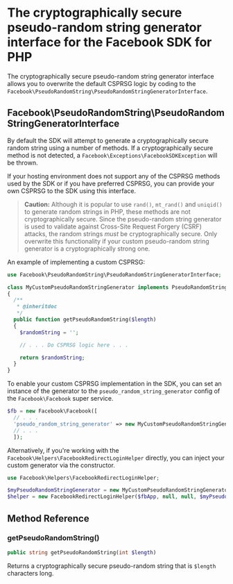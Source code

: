 # The cryptographically secure pseudo-random string generator interface for the Facebook SDK for PHP

The cryptographically secure pseudo-random string generator interface allows you to overwrite the default CSPRSG logic by coding to the `Facebook\PseudoRandomString\PseudoRandomStringGeneratorInterface`.

## Facebook\PseudoRandomString\PseudoRandomStringGeneratorInterface

By default the SDK will attempt to generate a cryptographically secure random string using a number of methods. If a cryptographically secure method is not detected, a `Facebook\Exceptions\FacebookSDKException` will be thrown.

If your hosting environment does not support any of the CSPRSG methods used by the SDK or if you have preferred CSPRSG, you can provide your own CSPRSG to the SDK using this interface.

> **Caution:** Although it is popular to use `rand()`, `mt_rand()` and `uniqid()` to generate random strings in PHP, these methods are not cryptographically secure. Since the pseudo-random string generator is used to validate against Cross-Site Request Forgery (CSRF) attacks, the random strings _must_ be cryptographically secure. Only overwrite this functionality if your custom pseudo-random string generator is a cryptographically strong one.

An example of implementing a custom CSPRSG:

```php
use Facebook\PseudoRandomString\PseudoRandomStringGeneratorInterface;

class MyCustomPseudoRandomStringGenerator implements PseudoRandomStringGeneratorInterface
{
  /**
   * @inheritdoc
   */
  public function getPseudoRandomString($length)
  {
    $randomString = '';

    // . . . Do CSPRSG logic here . . .

    return $randomString;
  }
}
```

To enable your custom CSPRSG implementation in the SDK, you can set an instance of the generator to the `pseudo_random_string_generator` config of the `Facebook\Facebook` super service.

```php
$fb = new Facebook\Facebook([
  // . . .
  'pseudo_random_string_generator' => new MyCustomPseudoRandomStringGenerator(),
  // . . .
  ]);
```

Alternatively, if you're working with the `Facebook\Helpers\FacebookRedirectLoginHelper` directly, you can inject your custom generator via the constructor.

```php
use Facebook\Helpers\FacebookRedirectLoginHelper;

$myPseudoRandomStringGenerator = new MyCustomPseudoRandomStringGenerator();
$helper = new FacebookRedirectLoginHelper($fbApp, null, null, $myPseudoRandomStringGenerator);
```

## Method Reference

### getPseudoRandomString()
```php
public string getPseudoRandomString(int $length)
```
Returns a cryptographically secure pseudo-random string that is `$length` characters long.

